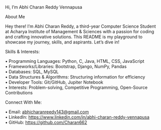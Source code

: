 Hi, I’m Abhi Charan Reddy Vennapusa     

About Me

Hey there! I’m Abhi Charan Reddy, a third-year Computer Science Student at Acharya Institute of Management & Sciences with a passion for coding and crafting innovative solutions. This README is my playground to showcase my journey, skills, and aspirants. Let’s dive in!

Skills & Interests:

•	Programming Languages: Python, C, Java, HTML, CSS, JavaScript           
•	Frameworks/Libraries: Bootstrap, Django, NumPy, Pandas        
•	Databases: SQL, MySQL        
•	Data Structures & Algorithms: Structuring information for efficiency       
•	Developer Tools: Git/GitHub, Jupiter Notebook       
•	Interests: Problem-solving, Competitive Programming, Open-Source Contributions  

Connect With Me:

•	Email: abhicharanreedy143@gmail.com      
•	LinkedIn: https://www.linkedin.com/in/abhi-charan-reddy-vennapusa         
•	GitHub: https://github.com/Charan662
